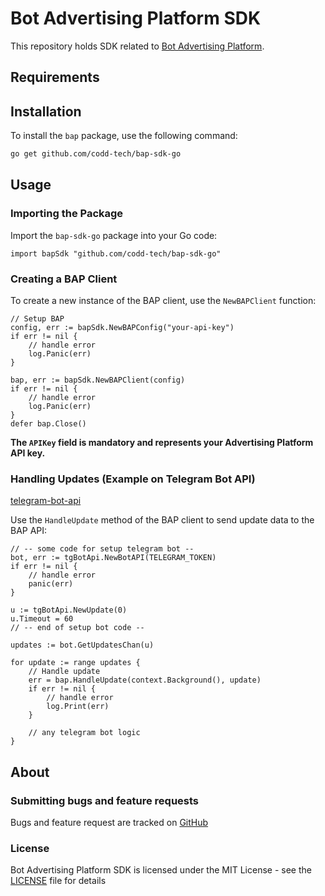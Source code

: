 # Bot Advertising Platform SDK

This repository holds SDK related to [Bot Advertising Platform](https://publisher.socialjet.pro/).

## Requirements

## Installation

To install the `bap` package, use the following command:

```bash
go get github.com/codd-tech/bap-sdk-go
```

## Usage

### Importing the Package

Import the `bap-sdk-go` package into your Go code:

```golang
import bapSdk "github.com/codd-tech/bap-sdk-go"
```

### Creating a BAP Client

To create a new instance of the BAP client, use the `NewBAPClient` function:

```golang
// Setup BAP
config, err := bapSdk.NewBAPConfig("your-api-key")
if err != nil {
	// handle error
    log.Panic(err)
}

bap, err := bapSdk.NewBAPClient(config)
if err != nil {
	// handle error
    log.Panic(err)
}
defer bap.Close()
```

**The `APIKey` field is mandatory and represents your Advertising Platform API key.** <br>

### Handling Updates (Example on Telegram Bot API)

[telegram-bot-api](https://github.com/go-telegram-bot-api/telegram-bot-api)

Use the `HandleUpdate` method of the BAP client to send update data to the BAP API:

```golang
// -- some code for setup telegram bot --
bot, err := tgBotApi.NewBotAPI(TELEGRAM_TOKEN)
if err != nil {
	// handle error
    panic(err)
}

u := tgBotApi.NewUpdate(0)
u.Timeout = 60
// -- end of setup bot code --

updates := bot.GetUpdatesChan(u)

for update := range updates {
    // Handle update
    err = bap.HandleUpdate(context.Background(), update)
    if err != nil {
	    // handle error
        log.Print(err)
    }

    // any telegram bot logic
}
```

## About

### Submitting bugs and feature requests

Bugs and feature request are tracked on [GitHub](https://github.com/codd-tech/bap-sdk-go)

### License

Bot Advertising Platform SDK is licensed under the MIT License - see the [LICENSE](LICENSE) file for details
